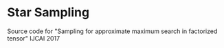 # Star Sampling
Source code for "Sampling for approximate maximum search in factorized tensor" IJCAI 2017
